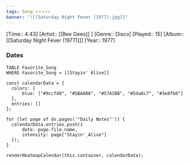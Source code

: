 ```yaml
---
tags: Song ⭐⭐⭐⭐⭐ 
banner: "![[Saturday Night Fever (1977).jpg]]"
---
```

[Time:: 4:43]
[Artist:: [[Bee Gees]] ]
[Genre:: Disco]
[Played:: 15]
[Album:: [[Saturday Night Fever (1977)]]]
[Year:: 1977]
### Dates
````dataview
TABLE Favorite_Song
WHERE Favorite_Song = [[Stayin' Alive]]
````

  ```dataviewjs
const calendarData = { 
	colors: { 
		blue: ["#9ccfd8", "#5BAAB8", "#57A1BB", "#5da8c7", "#3e8fb0"] 
	}, 
	entries: [] 
}; 

for (let page of dv.pages('"Daily Notes"')) { 
	calendarData.entries.push({ 
		date: page.file.name, 
		intensity: page["Stayin'_Alive"]
	}); 
} 

renderHeatmapCalendar(this.container, calendarData);
```
